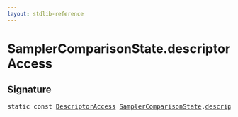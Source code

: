 ```yaml
---
layout: stdlib-reference
---
```


# SamplerComparisonState.descriptorAccess

## Signature
<pre>
<span class='code_keyword'>static</span> <span class='code_keyword'>const</span> <a href="/stdlib-reference/types/descriptoraccess-0a/index" class="code_type">DescriptorAccess</a> <a href="/stdlib-reference/types/samplercomparisonstate-07h/index" class="code_type">SamplerComparisonState</a>.<a href="/stdlib-reference/types/samplercomparisonstate-07h/descriptoraccess-a" class="code_var">descriptorAccess</a> = DescriptorAccess\.Unknown;
</pre>


